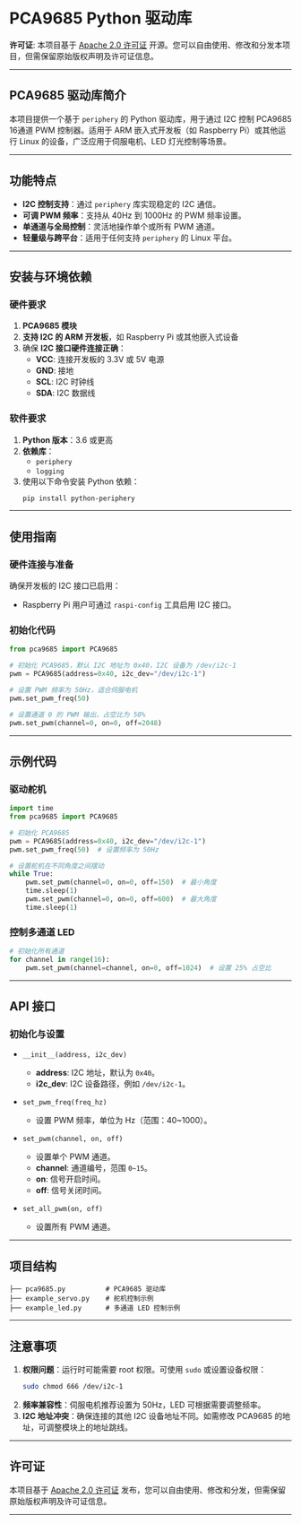 # PCA9685 Python 驱动库

**许可证**: 本项目基于 [Apache 2.0 许可证](https://www.apache.org/licenses/LICENSE-2.0) 开源。您可以自由使用、修改和分发本项目，但需保留原始版权声明及许可证信息。

---

## PCA9685 驱动库简介

本项目提供一个基于 `periphery` 的 Python 驱动库，用于通过 I2C 控制 PCA9685 16通道 PWM 控制器。适用于 ARM 嵌入式开发板（如 Raspberry Pi）或其他运行 Linux 的设备，广泛应用于伺服电机、LED 灯光控制等场景。

---

## 功能特点

- **I2C 控制支持**：通过 `periphery` 库实现稳定的 I2C 通信。
- **可调 PWM 频率**：支持从 40Hz 到 1000Hz 的 PWM 频率设置。
- **单通道与全局控制**：灵活地操作单个或所有 PWM 通道。
- **轻量级与跨平台**：适用于任何支持 `periphery` 的 Linux 平台。

---

## 安装与环境依赖

### 硬件要求

1. **PCA9685 模块**
2. **支持 I2C 的 ARM 开发板**，如 Raspberry Pi 或其他嵌入式设备
3. 确保 **I2C 接口硬件连接正确**：
   - **VCC**: 连接开发板的 3.3V 或 5V 电源
   - **GND**: 接地
   - **SCL**: I2C 时钟线
   - **SDA**: I2C 数据线

### 软件要求

1. **Python 版本**：3.6 或更高
2. **依赖库**：
   - `periphery`
   - `logging`
3. 使用以下命令安装 Python 依赖：
   ```bash
   pip install python-periphery
   ```

---

## 使用指南

### 硬件连接与准备

确保开发板的 I2C 接口已启用：
- Raspberry Pi 用户可通过 `raspi-config` 工具启用 I2C 接口。

### 初始化代码

```python
from pca9685 import PCA9685

# 初始化 PCA9685，默认 I2C 地址为 0x40，I2C 设备为 /dev/i2c-1
pwm = PCA9685(address=0x40, i2c_dev="/dev/i2c-1")

# 设置 PWM 频率为 50Hz，适合伺服电机
pwm.set_pwm_freq(50)

# 设置通道 0 的 PWM 输出，占空比为 50%
pwm.set_pwm(channel=0, on=0, off=2048)
```

---

## 示例代码

### 驱动舵机

```python
import time
from pca9685 import PCA9685

# 初始化 PCA9685
pwm = PCA9685(address=0x40, i2c_dev="/dev/i2c-1")
pwm.set_pwm_freq(50)  # 设置频率为 50Hz

# 设置舵机在不同角度之间摆动
while True:
    pwm.set_pwm(channel=0, on=0, off=150)  # 最小角度
    time.sleep(1)
    pwm.set_pwm(channel=0, on=0, off=600)  # 最大角度
    time.sleep(1)
```

### 控制多通道 LED

```python
# 初始化所有通道
for channel in range(16):
    pwm.set_pwm(channel=channel, on=0, off=1024)  # 设置 25% 占空比
```

---

## API 接口

### 初始化与设置

- `__init__(address, i2c_dev)`
  - **address**: I2C 地址，默认为 `0x40`。
  - **i2c_dev**: I2C 设备路径，例如 `/dev/i2c-1`。

- `set_pwm_freq(freq_hz)`
  - 设置 PWM 频率，单位为 Hz（范围：40~1000）。

- `set_pwm(channel, on, off)`
  - 设置单个 PWM 通道。
  - **channel**: 通道编号，范围 `0~15`。
  - **on**: 信号开启时间。
  - **off**: 信号关闭时间。

- `set_all_pwm(on, off)`
  - 设置所有 PWM 通道。

---

## 项目结构

```plaintext
├── pca9685.py          # PCA9685 驱动库
├── example_servo.py    # 舵机控制示例
├── example_led.py      # 多通道 LED 控制示例
```

---

## 注意事项

1. **权限问题**：运行时可能需要 root 权限。可使用 `sudo` 或设置设备权限：
   ```bash
   sudo chmod 666 /dev/i2c-1
   ```
2. **频率兼容性**：伺服电机推荐设置为 50Hz，LED 可根据需要调整频率。
3. **I2C 地址冲突**：确保连接的其他 I2C 设备地址不同。如需修改 PCA9685 的地址，可调整模块上的地址跳线。

---

## 许可证

本项目基于 [Apache 2.0 许可证](https://www.apache.org/licenses/LICENSE-2.0) 发布，您可以自由使用、修改和分发，但需保留原始版权声明及许可证信息。 

---
